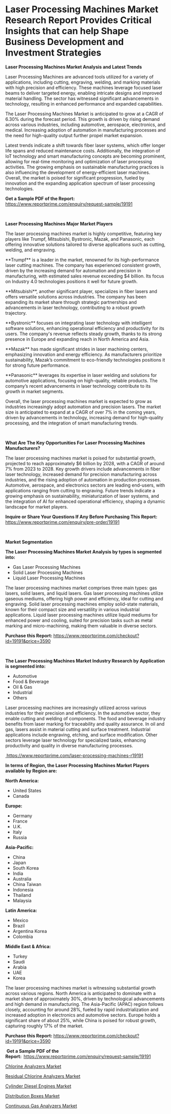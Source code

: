 <p><h1>Laser Processing Machines Market Research Report Provides Critical Insights that can help Shape Business Development and Investment Strategies</h1></p><p><strong>Laser Processing Machines Market Analysis and Latest Trends</strong></p>
<p><p>Laser Processing Machines are advanced tools utilized for a variety of applications, including cutting, engraving, welding, and marking materials with high precision and efficiency. These machines leverage focused laser beams to deliver targeted energy, enabling intricate designs and improved material handling. The sector has witnessed significant advancements in technology, resulting in enhanced performance and expanded capabilities.</p><p>The Laser Processing Machines Market is anticipated to grow at a CAGR of 6.30% during the forecast period. This growth is driven by rising demand across various industries, including automotive, aerospace, electronics, and medical. Increasing adoption of automation in manufacturing processes and the need for high-quality output further propel market expansion.</p><p>Latest trends indicate a shift towards fiber laser systems, which offer longer life spans and reduced maintenance costs. Additionally, the integration of IoT technology and smart manufacturing concepts are becoming prominent, allowing for real-time monitoring and optimization of laser processing activities. The growing emphasis on sustainable manufacturing practices is also influencing the development of energy-efficient laser machines. Overall, the market is poised for significant progression, fueled by innovation and the expanding application spectrum of laser processing technologies.</p></p>
<p><strong>Get a Sample PDF of the Report:&nbsp;</strong> <a href="https://www.reportprime.com/enquiry/request-sample/19191?utm_campaign=1833&utm_medium=2&utm_source=Github&utm_content=ia&utm_term=19032025&utm_id=laser-processing-machines">https://www.reportprime.com/enquiry/request-sample/19191</a></p>
<p>&nbsp;</p>
<p><strong>Laser Processing Machines Major Market Players</strong></p>
<p><p>The laser processing machines market is highly competitive, featuring key players like Trumpf, Mitsubishi, Bystronic, Mazak, and Panasonic, each offering innovative solutions tailored to diverse applications such as cutting, welding, and engraving.</p><p>**Trumpf** is a leader in the market, renowned for its high-performance laser cutting machines. The company has experienced consistent growth, driven by the increasing demand for automation and precision in manufacturing, with estimated sales revenue exceeding $4 billion. Its focus on Industry 4.0 technologies positions it well for future growth.</p><p>**Mitsubishi**, another significant player, specializes in fiber lasers and offers versatile solutions across industries. The company has been expanding its market share through strategic partnerships and advancements in laser technology, contributing to a robust growth trajectory.</p><p>**Bystronic** focuses on integrating laser technology with intelligent software solutions, enhancing operational efficiency and productivity for its users. The company's revenue reflects steady growth, thanks to its strong presence in Europe and expanding reach in North America and Asia.</p><p>**Mazak** has made significant strides in laser machining centers, emphasizing innovation and energy efficiency. As manufacturers prioritize sustainability, Mazak’s commitment to eco-friendly technologies positions it for strong future performance.</p><p>**Panasonic** leverages its expertise in laser welding and solutions for automotive applications, focusing on high-quality, reliable products. The company’s recent advancements in laser technology contribute to its growth in market segments.</p><p>Overall, the laser processing machines market is expected to grow as industries increasingly adopt automation and precision lasers. The market size is anticipated to expand at a CAGR of over 7% in the coming years, driven by advancements in technology, increasing demand for high-quality processing, and the integration of smart manufacturing trends.</p></p>
<p>&nbsp;</p>
<p><strong>What Are The Key Opportunities For Laser Processing Machines Manufacturers?</strong></p>
<p><p>The laser processing machines market is poised for substantial growth, projected to reach approximately $6 billion by 2028, with a CAGR of around 7% from 2023 to 2028. Key growth drivers include advancements in fiber laser technology, increased demand for precision manufacturing across industries, and the rising adoption of automation in production processes. Automotive, aerospace, and electronics sectors are leading end-users, with applications ranging from cutting to engraving. Future trends indicate a growing emphasis on sustainability, miniaturization of laser systems, and the integration of AI for enhanced operational efficiency, shaping a dynamic landscape for market players.</p></p>
<p><strong>Inquire or Share Your Questions If Any Before Purchasing This Report:</strong> <a href="https://www.reportprime.com/enquiry/pre-order/19191?utm_campaign=1833&utm_medium=2&utm_source=Github&utm_content=ia&utm_term=19032025&utm_id=laser-processing-machines">https://www.reportprime.com/enquiry/pre-order/19191</a></p>
<p>&nbsp;</p>
<p><strong>Market Segmentation</strong></p>
<p><strong>The Laser Processing Machines Market Analysis by types is segmented into:</strong></p>
<p><ul><li>Gas Laser Processing Machines</li><li>Solid Laser Processing Machines</li><li>Liquid Laser Processing Machines</li></ul></p>
<p><p>The laser processing machines market comprises three main types: gas lasers, solid lasers, and liquid lasers. Gas laser processing machines utilize gaseous mediums, offering high power and efficiency, ideal for cutting and engraving. Solid laser processing machines employ solid-state materials, known for their compact size and versatility in various industrial applications. Liquid laser processing machines utilize liquid mediums for enhanced power and cooling, suited for precision tasks such as metal marking and micro-machining, making them valuable in diverse sectors.</p></p>
<p><strong>Purchase this Report:&nbsp;</strong><a href="https://www.reportprime.com/checkout?id=19191&price=3590&utm_campaign=1833&utm_medium=2&utm_source=Github&utm_content=ia&utm_term=19032025&utm_id=laser-processing-machines">https://www.reportprime.com/checkout?id=19191&price=3590</a></p>
<p>&nbsp;</p>
<p><strong>The Laser Processing Machines Market Industry Research by Application is segmented into:</strong></p>
<p><ul><li>Automotive</li><li>Food & Beverage</li><li>Oil & Gas</li><li>Industrial</li><li>Others</li></ul></p>
<p><p>Laser processing machines are increasingly utilized across various industries for their precision and efficiency. In the automotive sector, they enable cutting and welding of components. The food and beverage industry benefits from laser marking for traceability and quality assurance. In oil and gas, lasers assist in material cutting and surface treatment. Industrial applications include engraving, etching, and surface modification. Other sectors leverage laser technology for specialized tasks, enhancing productivity and quality in diverse manufacturing processes.</p></p>
<p><a href="https://www.reportprime.com/laser-processing-machines-r19191?utm_campaign=1833&utm_medium=2&utm_source=Github&utm_content=ia&utm_term=19032025&utm_id=laser-processing-machines">&nbsp;https://www.reportprime.com/laser-processing-machines-r19191</a></p>
<p><strong>In terms of Region, the Laser Processing Machines Market Players available by Region are:</strong></p>
<p>
    <p> <strong> North America: </strong>
        <ul>
            <li>United States</li>
            <li>Canada</li>
        </ul>
        </p> 
    <p> <strong> Europe: </strong>
        <ul>
            <li>Germany</li>
            <li>France</li>
            <li>U.K.</li>
            <li>Italy</li>
            <li>Russia</li>
        </ul>
        </p> 
    <p> <strong> Asia-Pacific: </strong>
        <ul>
            <li>China</li>
            <li>Japan</li>
            <li>South Korea</li>
            <li>India</li>
            <li>Australia</li>
            <li>China Taiwan</li>
            <li>Indonesia</li>
            <li>Thailand</li>
            <li>Malaysia</li>
        </ul>
        </p> 
    <p> <strong> Latin America: </strong>
        <ul>
            <li>Mexico</li>
            <li>Brazil</li>
            <li>Argentina Korea</li>
            <li>Colombia</li>
        </ul>
        </p> 
    <p> <strong> Middle East & Africa: </strong>
        <ul>
            <li>Turkey</li>
            <li>Saudi</li>
            <li>Arabia</li>
            <li>UAE</li>
            <li>Korea</li>
        </ul>
    </p>
    </p>
<p><p>The laser processing machines market is witnessing substantial growth across various regions. North America is anticipated to dominate with a market share of approximately 30%, driven by technological advancements and high demand in manufacturing. The Asia-Pacific (APAC) region follows closely, accounting for around 28%, fueled by rapid industrialization and increased adoption in electronics and automotive sectors. Europe holds a significant share of about 25%, while China is poised for robust growth, capturing roughly 17% of the market.</p></p>
<p><strong>Purchase this Report: </strong><a href="https://www.reportprime.com/checkout?id=19191&price=3590&utm_campaign=1833&utm_medium=2&utm_source=Github&utm_content=ia&utm_term=19032025&utm_id=laser-processing-machines">https://www.reportprime.com/checkout?id=19191&price=3590</a></p>
<p>&nbsp;<strong>Get a Sample PDF of the Report:&nbsp;&nbsp;</strong><a href="https://www.reportprime.com/enquiry/request-sample/19191?utm_campaign=1833&utm_medium=2&utm_source=Github&utm_content=ia&utm_term=19032025&utm_id=laser-processing-machines">https://www.reportprime.com/enquiry/request-sample/19191</a></p>
<p><strong></strong></p>
<p><p><a href="https://github.com/wiltsdeenyuw/Market-Research-Report-List-1/blob/main/chlorine-analyzers-market.md?utm_campaign=1833&utm_medium=2&utm_source=Github&utm_content=ia&utm_term=19032025&utm_id=laser-processing-machines">Chlorine Analyzers Market</a></p><p><a href="https://github.com/fabrehugessf/Market-Research-Report-List-1/blob/main/residual-chlorine-analyzers-market.md?utm_campaign=1833&utm_medium=2&utm_source=Github&utm_content=ia&utm_term=19032025&utm_id=laser-processing-machines">Residual Chlorine Analyzers Market</a></p><p><a href="https://github.com/bozzoquishmd/Market-Research-Report-List-1/blob/main/cylinder-diesel-engines-market.md?utm_campaign=1833&utm_medium=2&utm_source=Github&utm_content=ia&utm_term=19032025&utm_id=laser-processing-machines">Cylinder Diesel Engines Market</a></p><p><a href="https://github.com/SamiaChowdhury801/Market-Research-Report-List-2/blob/main/distribution-boxes-market.md?utm_campaign=1833&utm_medium=2&utm_source=Github&utm_content=ia&utm_term=19032025&utm_id=laser-processing-machines">Distribution Boxes Market</a></p><p><a href="https://github.com/AKSHATREPORTPRIME/Market-Research-Report-List-7/blob/main/continuous-gas-analyzers-market.md?utm_campaign=1833&utm_medium=2&utm_source=Github&utm_content=ia&utm_term=19032025&utm_id=laser-processing-machines">Continuous Gas Analyzers Market</a></p></p>